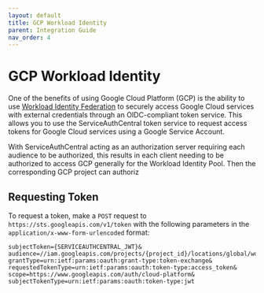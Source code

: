 ```yaml
---
layout: default
title: GCP Workload Identity
parent: Integration Guide
nav_order: 4
---
```


# GCP Workload Identity

One of the benefits of using Google Cloud Platform (GCP) is the ability to use [Workload Identity Federation](https://cloud.google.com/iam/docs/workload-identity-federation) to securely access Google Cloud services with external credentials through an OIDC-compliant token service.  This allows you to use the ServiceAuthCentral token service to request access tokens for Google Cloud services using a Google Service Account.

With ServiceAuthCentral acting as an authorization server requiring each audience to be authorized, this results in each client needing to be authorized to access GCP generally for the Workload Identity Pool.  Then the corresponding GCP project can authoriz

## Requesting Token

To request a token, make a `POST` request to `https://sts.googleapis.com/v1/token` with the following parameters in the `application/x-www-form-urlencoded` format:

```
subjectToken={SERVICEAUTHCENTRAL_JWT}&
audience=//iam.googleapis.com/projects/{project_id}/locations/global/workloadIdentityPools/{POOL_ID}/providers/{PROVIDER_ID}&
grantType=urn:ietf:params:oauth:grant-type:token-exchange&
requestedTokenType=urn:ietf:params:oauth:token-type:access_token&
scope=https://www.googleapis.com/auth/cloud-platform&
subjectTokenType=urn:ietf:params:oauth:token-type:jwt
```
```